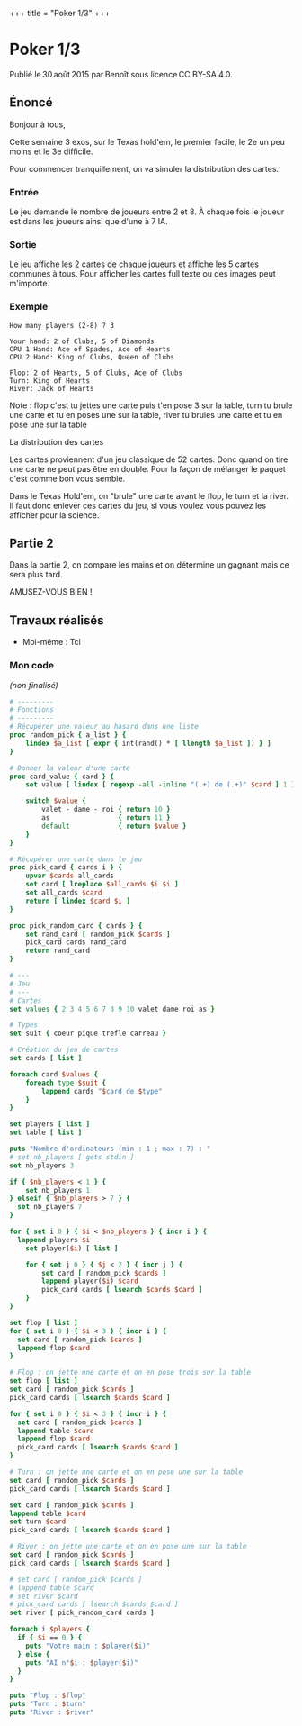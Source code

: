+++
title = "Poker 1/3"
+++

# Poker 1/3

Publié le 30 août 2015 par Benoît sous licence CC BY-SA 4.0.

## Énoncé

Bonjour à tous,

Cette semaine 3 exos, sur le Texas hold'em, le premier facile, le 2e un peu
moins et le 3e difficile.

Pour commencer tranquillement, on va simuler la distribution des cartes.

### Entrée

Le jeu demande le nombre de joueurs entre 2 et 8. À chaque fois le joueur est
dans les joueurs ainsi que d'une à 7 IA.

### Sortie

Le jeu affiche les 2 cartes de chaque joueurs et affiche les 5 cartes communes
à tous. Pour afficher les cartes full texte ou des images peut m'importe.

### Exemple

```text
How many players (2-8) ? 3

Your hand: 2 of Clubs, 5 of Diamonds
CPU 1 Hand: Ace of Spades, Ace of Hearts
CPU 2 Hand: King of Clubs, Queen of Clubs

Flop: 2 of Hearts, 5 of Clubs, Ace of Clubs
Turn: King of Hearts
River: Jack of Hearts
```

Note : flop c'est tu jettes une carte puis t'en pose 3 sur la table, turn tu
brule une carte et tu en poses une sur la table, river tu brules une carte et
tu en pose une sur la table

La distribution des cartes

Les cartes proviennent d'un jeu classique de 52 cartes. Donc quand on tire une
carte ne peut pas être en double. Pour la façon de mélanger le paquet c'est
comme bon vous semble.

Dans le Texas Hold'em, on "brule" une carte avant le flop, le turn et la river.
Il faut donc enlever ces cartes du jeu, si vous voulez vous pouvez les afficher
pour la science.

## Partie 2

Dans la partie 2, on compare les mains et on détermine un gagnant mais ce sera
plus tard.

AMUSEZ-VOUS BIEN !

## Travaux réalisés

- Moi-même : Tcl

### Mon code

*(non finalisé)*

```tcl
# ---------
# Fonctions
# ---------
# Récupérer une valeur au hasard dans une liste
proc random_pick { a_list } {
	lindex $a_list [ expr { int(rand() * [ llength $a_list ]) } ]
}

# Donner la valeur d'une carte
proc card_value { card } {
	set value [ lindex [ regexp -all -inline "(.+) de (.+)" $card ] 1 ]

	switch $value {
		valet - dame - roi { return 10 }
		as                 { return 11 }
		default            { return $value }
	}
}

# Récupérer une carte dans le jeu
proc pick_card { cards i } {
	upvar $cards all_cards
	set card [ lreplace $all_cards $i $i ]
	set all_cards $card
	return [ lindex $card $i ]
}

proc pick_random_card { cards } {
	set rand_card [ random_pick $cards ]
	pick_card cards rand_card
	return rand_card
}

# ---
# Jeu
# ---
# Cartes
set values { 2 3 4 5 6 7 8 9 10 valet dame roi as }

# Types
set suit { coeur pique trefle carreau }

# Création du jeu de cartes
set cards [ list ]

foreach card $values {
	foreach type $suit {
		lappend cards "$card de $type"
	}
}

set players [ list ]
set table [ list ]

puts "Nombre d'ordinateurs (min : 1 ; max : 7) : "
# set nb_players [ gets stdin ]
set nb_players 3

if { $nb_players < 1 } {
	set nb_players 1
} elseif { $nb_players > 7 } {
  set nb_players 7
}

for { set i 0 } { $i < $nb_players } { incr i } {
  lappend players $i
	set player($i) [ list ]

	for { set j 0 } { $j < 2 } { incr j } {
		set card [ random_pick $cards ]
		lappend player($i) $card
		pick_card cards [ lsearch $cards $card ]
	}
}

set flop [ list ]
for { set i 0 } { $i < 3 } { incr i } {
  set card [ random_pick $cards ]
  lappend flop $card
}

# Flop : on jette une carte et on en pose trois sur la table
set flop [ list ]
set card [ random_pick $cards ]
pick_card cards [ lsearch $cards $card ]

for { set i 0 } { $i < 3 } { incr i } {
  set card [ random_pick $cards ]
  lappend table $card
  lappend flop $card
  pick_card cards [ lsearch $cards $card ]
}

# Turn : on jette une carte et on en pose une sur la table
set card [ random_pick $cards ]
pick_card cards [ lsearch $cards $card ]

set card [ random_pick $cards ]
lappend table $card
set turn $card
pick_card cards [ lsearch $cards $card ]

# River : on jette une carte et on en pose une sur la table
set card [ random_pick $cards ]
pick_card cards [ lsearch $cards $card ]

# set card [ random_pick $cards ]
# lappend table $card
# set river $card
# pick_card cards [ lsearch $cards $card ]
set river [ pick_random_card cards ]

foreach i $players {
  if { $i == 0 } {
    puts "Votre main : $player($i)"
  } else {
    puts "AI n°$i : $player($i)"
  }
}

puts "Flop : $flop"
puts "Turn : $turn"
puts "River : $river"
```
